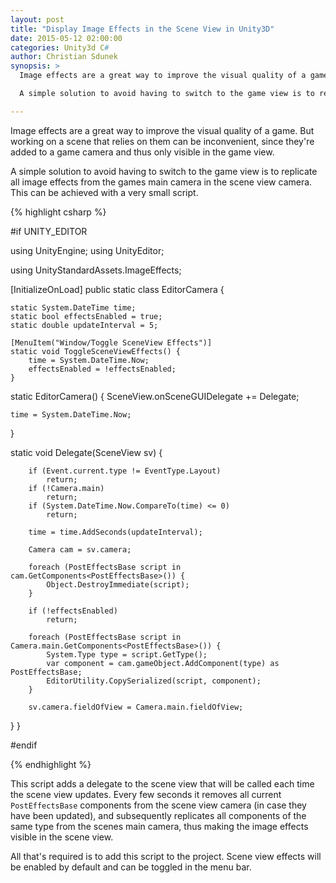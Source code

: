```yaml
---
layout: post
title: "Display Image Effects in the Scene View in Unity3D"
date: 2015-05-12 02:00:00
categories: Unity3d C#
author: Christian Sdunek
synopsis: >
  Image effects are a great way to improve the visual quality of a game. But working on a scene that relies on them can be inconvenient, since they're added to a game camera and thus only visible in the game view.

  A simple solution to avoid having to switch to the game view is to replicate all image effects from the games main camera in the scene view camera.

---
```


Image effects are a great way to improve the visual quality of a game. But working on a scene that relies on them can be inconvenient, since they're added to a game camera and thus only visible in the game view.

A simple solution to avoid having to switch to the game view is to replicate all image effects from the games main camera in the scene view camera. This can be achieved with a very small script.

{% highlight csharp %}

#if UNITY_EDITOR

using UnityEngine;
using UnityEditor;

using UnityStandardAssets.ImageEffects;

[InitializeOnLoad]
public static class EditorCamera {

    static System.DateTime time;
    static bool effectsEnabled = true;
    static double updateInterval = 5;

    [MenuItem("Window/Toggle SceneView Effects")]
    static void ToggleSceneViewEffects() {
        time = System.DateTime.Now;
        effectsEnabled = !effectsEnabled;
    }

  static EditorCamera() {
    SceneView.onSceneGUIDelegate += Delegate;

    time = System.DateTime.Now;
  }

  static void Delegate(SceneView sv) {

        if (Event.current.type != EventType.Layout)
            return;
        if (!Camera.main)
            return;
        if (System.DateTime.Now.CompareTo(time) <= 0)
            return;

        time = time.AddSeconds(updateInterval);

        Camera cam = sv.camera;

        foreach (PostEffectsBase script in cam.GetComponents<PostEffectsBase>()) {
            Object.DestroyImmediate(script);
        }

        if (!effectsEnabled)
            return;

        foreach (PostEffectsBase script in Camera.main.GetComponents<PostEffectsBase>()) {
            System.Type type = script.GetType();
            var component = cam.gameObject.AddComponent(type) as PostEffectsBase;
            EditorUtility.CopySerialized(script, component);
        }

        sv.camera.fieldOfView = Camera.main.fieldOfView;
  }
}

#endif

{% endhighlight %}

This script adds a delegate to the scene view that will be called each time the scene view updates. Every few seconds it removes all current `PostEffectsBase` components from the scene view camera (in case they have been updated), and subsequently replicates all components of the same type from the scenes main camera, thus making the image effects visible in the scene view.

All that's required is to add this script to the project. Scene view effects will be enabled by default and can be toggled in the menu bar.
